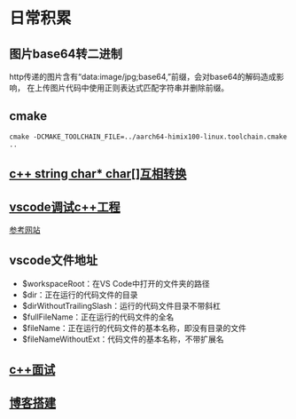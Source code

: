 # 日常积累

## 图片base64转二进制

http传递的图片含有“data:image/jpg;base64,”前缀，会对base64的解码造成影响，
在上传图片代码中使用正则表达式匹配字符串并删除前缀。

## cmake

    cmake -DCMAKE_TOOLCHAIN_FILE=../aarch64-himix100-linux.toolchain.cmake ..

## [c++ string char* char[]互相转换](https://blog.csdn.net/yzhang6_10/article/details/51164300)

## [vscode调试c++工程](http://alanli7991.github.io/2019/12/10/CMake10%E4%B8%8D%E5%90%8CIDE%E7%9A%84%E5%B7%AE%E5%88%AB%E5%92%8C%E9%80%89%E6%8B%A9/)

[参考网站](https://zhuanlan.zhihu.com/p/52874931)

## vscode文件地址

* $workspaceRoot：在VS Code中打开的文件夹的路径 
* $dir：正在运行的代码文件的目录 
* $dirWithoutTrailingSlash：运行的代码文件目录不带斜杠 
* $fullFileName：正在运行的代码文件的全名 
* $fileName：正在运行的代码文件的基本名称，即没有目录的文件 
* $fileNameWithoutExt：代码文件的基本名称，不带扩展名

## [c++面试](https://blog.csdn.net/u014796694/article/details/81210868?utm_medium=distribute.pc_relevant.none-task-blog-BlogCommendFromBaidu-2.compare&depth_1-utm_source=distribute.pc_relevant.none-task-blog-BlogCommendFromBaidu-2.compare)

## [博客搭建](https://blog.objectspace.cn/2019/08/15/%E4%BB%8E%E9%9B%B6%E6%90%AD%E5%BB%BAHexo%E5%8D%9A%E5%AE%A2%E5%B9%B6%E9%83%A8%E7%BD%B2%E9%98%BF%E9%87%8C%E4%BA%91%E6%9C%8D%E5%8A%A1%E5%99%A8-%E5%A5%B6%E5%A6%88%E7%BA%A7%E6%95%99%E5%AD%A6/#)


